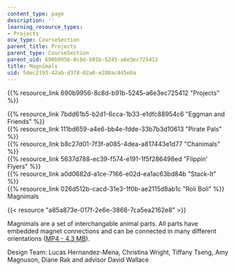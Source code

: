```yaml
---
content_type: page
description: ''
learning_resource_types:
- Projects
ocw_type: CourseSection
parent_title: Projects
parent_type: CourseSection
parent_uid: 690b9956-8c8d-b91b-5245-a6e3ec725412
title: Magnimals
uid: 5dec2193-42ab-d378-02a0-e288ac445eba
---
```


{{% resource_link 690b9956-8c8d-b91b-5245-a6e3ec725412 "Projects" %}}

{{% resource_link 7bdd61b5-b2d1-6cca-1b33-e1dfc88954c6 "Eggman and Friends" %}}  
{{% resource_link 111bd659-a4e6-bb4e-fdde-33b7b3d10613 "Pirate Pals" %}}  
{{% resource_link b8c27d01-7f3f-a085-4dea-a817443e1d77 "Chanimals" %}}  
{{% resource_link 5637d788-ec39-f574-e191-1f5f286498ed "Flippin' Flyers" %}}  
{{% resource_link a0d0682d-a1ce-7166-e02d-ea1ac63bd84b "Stack-It" %}}  
{{% resource_link 026d512b-cacd-31e3-1f0b-ae2115d8ab1c "Roli Boli" %}}  
Magnimals

{{< resource "a85a873e-017f-2e6e-3868-7ca5ea2162e8" >}}

Magnimals are a set of interchangable animal parts. All parts have embedded magnet connections and can be connected in many different orientations ([MP4 - 4.3 MB](/ans7870/2/2.00b/s08/magnimals.mp4)).

Design Team: Lucas Hernandez-Mena, Christina Wright, Tiffany Tseng, Amy Magnuson, Diane Rak and advisor David Wallace